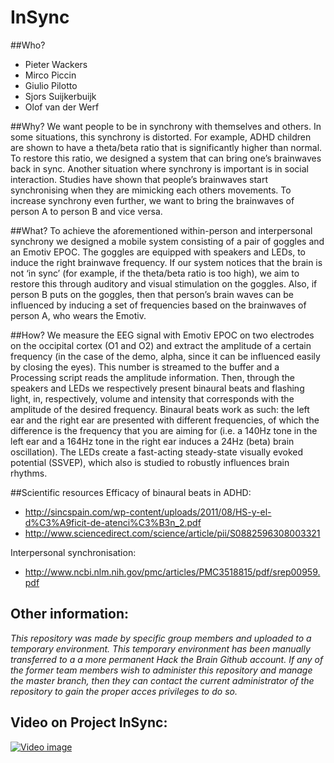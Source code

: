 # InSync

##Who?

- Pieter Wackers
- Mirco Piccin
- Giulio Pilotto
- Sjors Suijkerbuijk
- Olof van der Werf

##Why?
We want people to be in synchrony with themselves and others. In some situations, this synchrony is distorted. For example, ADHD children are shown to have a theta/beta ratio that is significantly higher than normal. To restore this ratio, we designed a system that can bring one’s brainwaves back in sync. Another situation where synchrony is important is in social interaction. Studies have shown that people’s brainwaves start synchronising when they are mimicking each others movements. To increase synchrony even further, we want to bring the brainwaves of person A to person B and vice versa.

##What?
To achieve the aforementioned within-person and interpersonal synchrony we designed a mobile system consisting of a pair of goggles and an Emotiv EPOC. The goggles are equipped with speakers and LEDs, to induce the right brainwave frequency. If our system notices that the brain is not ‘in sync’ (for example, if the theta/beta ratio is too high), we aim to restore this through auditory and visual stimulation on the goggles. Also, if person B puts on the goggles, then that person’s brain waves can be influenced by inducing a set of frequencies based on the brainwaves of person A, who wears the Emotiv. 

##How?
We measure the EEG signal with Emotiv EPOC on two electrodes on the occipital cortex (O1 and O2) and extract the amplitude of a certain frequency (in the case of the demo, alpha, since it can be influenced easily by closing the eyes). This number is streamed to the buffer and a Processing script reads the amplitude information. Then, through the speakers and LEDs we respectively present binaural beats and flashing light, in, respectively, volume and intensity that corresponds with the amplitude of the desired frequency. Binaural beats work as such: the left ear and the right ear are presented with different frequencies, of which the difference is the frequency that you are aiming for (i.e. a 140Hz tone in the left ear and a 164Hz tone in the right ear induces a 24Hz (beta) brain oscillation). The LEDs create a fast-acting steady-state visually evoked potential (SSVEP), which also is studied to robustly influences brain rhythms. 

##Scientific resources
Efficacy of binaural beats in ADHD:

- http://sincspain.com/wp-content/uploads/2011/08/HS-y-el-d%C3%A9ficit-de-atenci%C3%B3n_2.pdf
- http://www.sciencedirect.com/science/article/pii/S0882596308003321

Interpersonal synchronisation:

- http://www.ncbi.nlm.nih.gov/pmc/articles/PMC3518815/pdf/srep00959.pdf

## Other information:
*This repository was made by specific group members and uploaded to a temporary environment. This temporary environment has been manually transferred to a a more permanent Hack the Brain Github account. If any of the former team members wish to administer this repository and manage the master branch, then they can contact the current administrator of the repository to gain the proper acces privileges to do so.*

## Video on Project InSync:
[![Video image](http://handledmovie.com/get/player01.gif)](https://vimeo.com/177943251)
